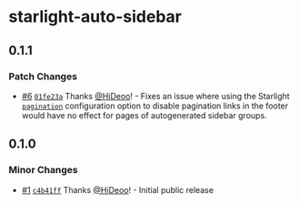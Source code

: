 # starlight-auto-sidebar

## 0.1.1

### Patch Changes

- [#6](https://github.com/HiDeoo/starlight-auto-sidebar/pull/6) [`01fe23a`](https://github.com/HiDeoo/starlight-auto-sidebar/commit/01fe23a6b87203946fad3600a4ea1f0b97151bca) Thanks [@HiDeoo](https://github.com/HiDeoo)! - Fixes an issue where using the Starlight [`pagination`](https://starlight.astro.build/reference/configuration/#pagination) configuration option to disable pagination links in the footer would have no effect for pages of autogenerated sidebar groups.

## 0.1.0

### Minor Changes

- [#1](https://github.com/HiDeoo/starlight-auto-sidebar/pull/1) [`c4b41ff`](https://github.com/HiDeoo/starlight-auto-sidebar/commit/c4b41ff7c495da3bfbd9cb5ca2b1bbb630a5d2ed) Thanks [@HiDeoo](https://github.com/HiDeoo)! - Initial public release
